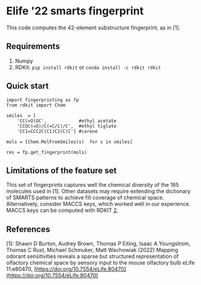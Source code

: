 # Elife '22 smarts fingerprint

This code computes the 42-element substructure fingerprint, as in [1].

## Requirements
1. Numpy
1. RDKit: `pip install rdkit` or `conda install -c rdkit rdkit`

## Quick start
```
import fingerprinting as fp
from rdkit import Chem

smiles  = [
	'CC(=O)OC',            #ethyl acetate
	'CCOC(=O)/C(=C/C)/C',  #ethyl tiglate
	'CC1=CCC2C(C1)C2(C)C'] #carene

mols = [Chem.MolFromSmiles(s)  for s in smiles]

res = fp.get_fingerprint(mols)

```

## Limitations of the feature set
This set of fingerprints captures well the chemical diversity of the 185 molecules used in [1]. Other datasets may require extending the dictionary of SMARTS patterns to achieve fill coverage of chemical space. Alternatively, consider MACCS keys, which worked well in our experience. MACCS keys can be computed with RDKIT [2].


## References
[1]: Shawn D Burton, Audrey Brown, Thomas P Eiting, Isaac A Youngstrom, Thomas C Rust, Michael Schmuker, Matt Wachowiak (2022) Mapping odorant sensitivities reveals a sparse but structured representation of olfactory chemical space by sensory input to the mouse olfactory bulb eLife 11:e80470, [https://doi.org/10.7554/eLife.80470](https://doi.org/10.7554/eLife.80470)

[2]: http://rdkit.org/docs/GettingStartedInPython.html?highlight=maccs#maccs-keys